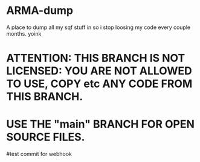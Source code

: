# ARMA-dump
A place to dump all my sqf stuff in so i stop loosing my code every couple months. yoink
# ATTENTION: THIS BRANCH IS NOT LICENSED: YOU ARE NOT ALLOWED TO USE, COPY etc ANY CODE FROM THIS BRANCH.
# USE THE "main" BRANCH FOR OPEN SOURCE FILES.

#test commit for webhook